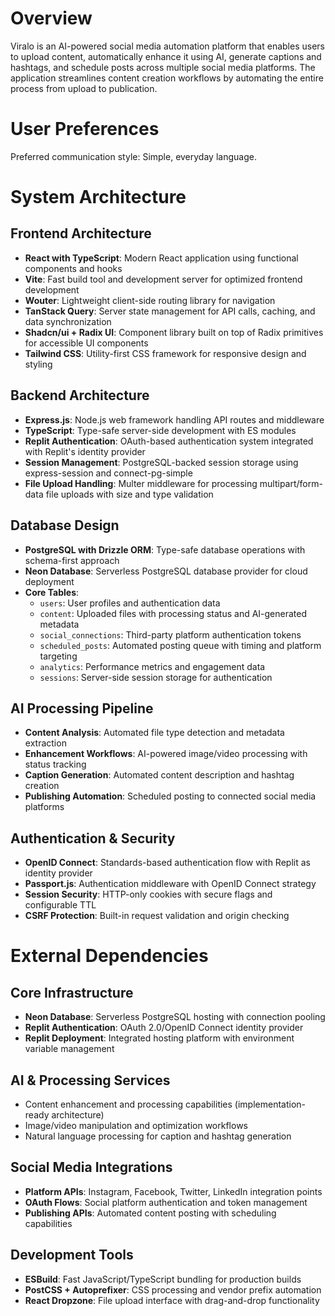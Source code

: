 # Overview

Viralo is an AI-powered social media automation platform that enables users to upload content, automatically enhance it using AI, generate captions and hashtags, and schedule posts across multiple social media platforms. The application streamlines content creation workflows by automating the entire process from upload to publication.

# User Preferences

Preferred communication style: Simple, everyday language.

# System Architecture

## Frontend Architecture
- **React with TypeScript**: Modern React application using functional components and hooks
- **Vite**: Fast build tool and development server for optimized frontend development
- **Wouter**: Lightweight client-side routing library for navigation
- **TanStack Query**: Server state management for API calls, caching, and data synchronization
- **Shadcn/ui + Radix UI**: Component library built on top of Radix primitives for accessible UI components
- **Tailwind CSS**: Utility-first CSS framework for responsive design and styling

## Backend Architecture
- **Express.js**: Node.js web framework handling API routes and middleware
- **TypeScript**: Type-safe server-side development with ES modules
- **Replit Authentication**: OAuth-based authentication system integrated with Replit's identity provider
- **Session Management**: PostgreSQL-backed session storage using express-session and connect-pg-simple
- **File Upload Handling**: Multer middleware for processing multipart/form-data file uploads with size and type validation

## Database Design
- **PostgreSQL with Drizzle ORM**: Type-safe database operations with schema-first approach
- **Neon Database**: Serverless PostgreSQL database provider for cloud deployment
- **Core Tables**:
  - `users`: User profiles and authentication data
  - `content`: Uploaded files with processing status and AI-generated metadata
  - `social_connections`: Third-party platform authentication tokens
  - `scheduled_posts`: Automated posting queue with timing and platform targeting
  - `analytics`: Performance metrics and engagement data
  - `sessions`: Server-side session storage for authentication

## AI Processing Pipeline
- **Content Analysis**: Automated file type detection and metadata extraction
- **Enhancement Workflows**: AI-powered image/video processing with status tracking
- **Caption Generation**: Automated content description and hashtag creation
- **Publishing Automation**: Scheduled posting to connected social media platforms

## Authentication & Security
- **OpenID Connect**: Standards-based authentication flow with Replit as identity provider
- **Passport.js**: Authentication middleware with OpenID Connect strategy
- **Session Security**: HTTP-only cookies with secure flags and configurable TTL
- **CSRF Protection**: Built-in request validation and origin checking

# External Dependencies

## Core Infrastructure
- **Neon Database**: Serverless PostgreSQL hosting with connection pooling
- **Replit Authentication**: OAuth 2.0/OpenID Connect identity provider
- **Replit Deployment**: Integrated hosting platform with environment variable management

## AI & Processing Services
- Content enhancement and processing capabilities (implementation-ready architecture)
- Image/video manipulation and optimization workflows
- Natural language processing for caption and hashtag generation

## Social Media Integrations
- **Platform APIs**: Instagram, Facebook, Twitter, LinkedIn integration points
- **OAuth Flows**: Social platform authentication and token management
- **Publishing APIs**: Automated content posting with scheduling capabilities

## Development Tools
- **ESBuild**: Fast JavaScript/TypeScript bundling for production builds
- **PostCSS + Autoprefixer**: CSS processing and vendor prefix automation
- **React Dropzone**: File upload interface with drag-and-drop functionality